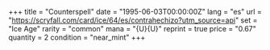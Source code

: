 +++
title = "Counterspell"
date = "1995-06-03T00:00:00Z"
lang = "es"
url = "https://scryfall.com/card/ice/64/es/contrahechizo?utm_source=api"
set = "Ice Age"
rarity = "common"
mana = "{U}{U}"
reprint = true
price = "0.67"
quantity = 2
condition = "near_mint"
+++
